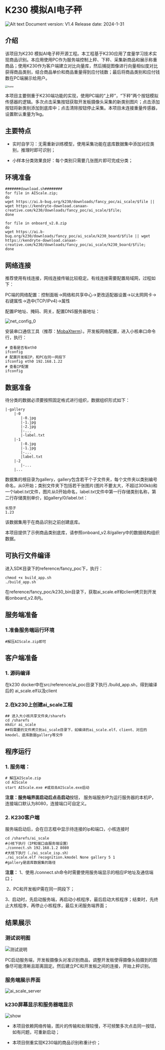 # K230 模拟AI电子秤
![Alt text](resource/image.png)
Document version: V1.4 Release date: 2024-1-31

## 介绍
该项目为K230 模拟AI电子秤开源工程。本工程基于K230应用了度量学习技术实现商品识别。本应用使用PC作为服务端控制上秤、下秤、采集新商品和展示称重商品；使用K230作为客户端建立对比向量库，然后捕捉图像进行向量相似度对比获得商品类别，结合商品单价和商品重量得到应付钱数；最后将商品类别和应付钱数在PC端展示给用户。

<img src="./resource/frame.jpg" alt="frame" style="zoom: 50%;" />

本项目主要侧重于K230端功能的实现，使用PC端的“上秤”，“下秤”两个按钮模拟传感器的逻辑。多次点击采集按钮获取开发板摄像头采集的新类别图片；点击添加按钮将新类别添加到底库中；点击清除按钮停止采集。本项目未连接重量传感器，设置默认重量为1kg。

## 主要特点

- 实时自学习：无需重新训练模型，使用采集功能在底库数据集中添加对应类别，推理时即可识别；


- 小样本分类效果良好：每个类别只需要几张图片即可完成分类；

## 环境准备

    #######download.sh########
    for file in AIScale.zip;  
    do  
    wget https://ai.b-bug.org/k230/downloads/fancy_poc/ai_scale/$file || wget https://kendryte-download.canaan-creative.com/k230/downloads/fancy_poc/ai_scale/$file;  
    done  
    
    for file in onboard_v2.8.zip
    do
    wget https://ai.b-bug.org/k230/downloads/fancy_poc/ai_scale/k230_board/$file || wget https://kendryte-download.canaan-creative.com/k230/downloads/fancy_poc/ai_scale/k230_board/$file;  
    done

## 网络连接

推荐使用有线连接，网线连接传输比较稳定。有线连接需要配置局域网，过程如下：

PC端的网络配置：控制面板->网络和共享中心->更改适配器设置->以太网网卡->右键属性->选中(TCP/IPv4)->属性

配置IP地址、掩码、网关，配置DNS服务器地址：

![net_config_0](./resource/net_config_0.png)

安装串口通信工具（推荐：[MobaXterm](https://mobaxterm.mobatek.net/download.html)）。开发板网络配置，进入小核串口命令行，执行：

```Shell
# 查看是否有eth0
ifconfig
# 配置开发板IP，和PC在同一网段下
ifconfig eth0 192.168.1.22
# 查看IP配置
ifconfig
```

## 数据准备

待分类的数据必须要按照固定格式进行组织，数据组织形式如下：

```
|-gallery
	|-0
	   |-0.jpg
	   |-1.jpg
	   |-2.jpg
	   |-...
	   |-label.txt
	|-1
	   |-0.jpg
	   |-1.jpg
	   |-...
	   |label.txt
	|-2
	   |-...
	|...
```

数据集的根目录为gallery，gallery包含若干个子文件夹，每个文件夹以类别编号命名，从0开始；类别文件夹下包括若干张图片(图片不要太大，不超过300kb)和一个label.txt文件，图片从0开始命名，label.txt文件中第一行存储类别名称，第二行存储类别单价，如gallery/0/label.txt：

```shell
长茄子
1.23
```

该数据集用于在商品识别之前创建底库。

本项目提供了示例商品类别底库，请参照onboard_v2.8/gallery中的数据结构组织数据。

## 可执行文件编译

进入SDK目录下的reference/fancy_poc下，执行：

```shell
chmod +x build_app.sh
./build_app.sh
```

在reference/fancy_poc/k230_bin目录下，获取ai_scale.elf和client拷贝到开发板onboard_v2.8内。

## 服务端准备

### 1.准备服务端运行环境

    #解压AIScale.zip即可


## 客户端准备

### 1. 源码编译

在k230 docker中在src/reference/ai_poc目录下执行./build_app.sh，得到编译后的 ai_scale.elf以及client

### 2.在k230上创建ai_scale工程

    ## 进入大小核共享文件夹/sharefs
    cd /sharefs
    mkdir ai_scale
    ##将需要的文件拷贝到ai_scale目录下，如编译的ai_scale.elf、client、对应的kmodel、底库数据gallery等文件

## 程序运行

### 1. 服务端：

    # 解压AIScale.zip
    cd AIScale
    start AIScale.exe #或双击AIScale.exe启动

**注意：**服务端界面启动后点击**启动**按钮， 服务端服务IP为运行服务器的本机IP，连接端口默认为8080，连接端口可自定义。

### 2. K230客户端

服务端启动后，会在日志框中显示待连接的ip和端口，小核连接时

    cd /sharefs/ai_scale
    #小核下执行（IP和端口由服务端设置）
    ./connect.sh 192.168.1.2 8080
    #大核下执行（./ai_scale_isp.sh）
    ./ai_scale.elf recognition.kmodel None gallery 5 1
    #gallery是底库数据集的路径

**注意：** 1、使用./connect.sh命令时需要使用服务端显示的相应IP地址及通信端口；

​	     2、PC和开发板IP需在同一网段下；

​	     3、启动时，先启动服务端，再启动小核程序，最后启动大核程序；结束时，先终止大核程序，再停止小核程序，最后关闭服务端界面；



## 结果展示

### 测试说明图

![测试说明](./resource/state.jpg)

PC启动服务端，开发板摄像头对准识别商品，调整开发板使得摄像头拍摄到的图像尽可能清晰且距离固定。然后建立PC和开发板之间的连接，开始上秤识别。

### 服务端展示界面

![ai_scale_server](./resource/server.jpg)


### k230屏幕显示和服务器端显示

![show](./resource/show.gif)

- 本项目依赖网络传输，图片的传输和处理较慢，不可频繁多次点击同一按钮，如有问题，可重新启动；

- 本项目侧重实现K230端的商品识别称重计价；

  
